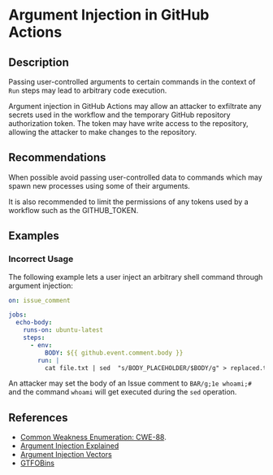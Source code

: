 # Argument Injection in GitHub Actions

## Description

Passing user-controlled arguments to certain commands in the context of `Run` steps may lead to arbitrary code execution.

Argument injection in GitHub Actions may allow an attacker to exfiltrate any secrets used in the workflow and the temporary GitHub repository authorization token. The token may have write access to the repository, allowing the attacker to make changes to the repository.

## Recommendations

When possible avoid passing user-controlled data to commands which may spawn new processes using some of their arguments.

It is also recommended to limit the permissions of any tokens used by a workflow such as the GITHUB_TOKEN.

## Examples

### Incorrect Usage

The following example lets a user inject an arbitrary shell command through argument injection:

```yaml
on: issue_comment

jobs:
  echo-body:
    runs-on: ubuntu-latest
    steps:
      - env:
          BODY: ${{ github.event.comment.body }}
        run: |
          cat file.txt | sed  "s/BODY_PLACEHOLDER/$BODY/g" > replaced.txt
```

An attacker may set the body of an Issue comment to `BAR/g;1e whoami;#` and the command `whoami` will get executed during the `sed` operation.

## References

- [Common Weakness Enumeration: CWE-88](https://cwe.mitre.org/data/definitions/88.html).
- [Argument Injection Explained](https://sonarsource.github.io/argument-injection-vectors/explained/)
- [Argument Injection Vectors](https://sonarsource.github.io/argument-injection-vectors/)
- [GTFOBins](https://gtfobins.github.io/)

